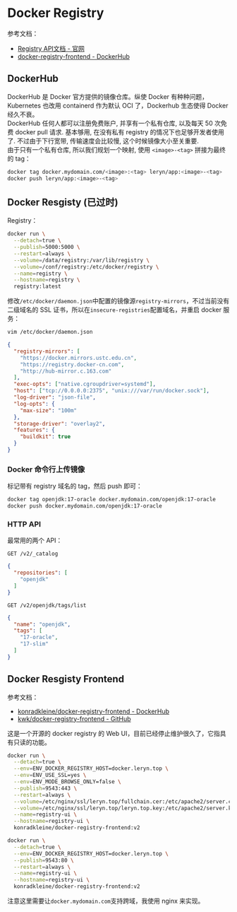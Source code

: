 
# Docker Registry
参考文档：

- [Registry API文档 - 官网](https://docs.docker.com/registry/spec/api/)
- [docker-registry-frontend - DockerHub](https://registry.hub.docker.com/r/konradkleine/docker-registry-frontend)

## DockerHub
DockerHub 是 Docker 官方提供的镜像仓库。纵使 Docker 有种种问题，Kubernetes 也改用 containerd 作为默认 OCI 了，Dockerhub 生态使得 Docker 经久不衰。<br />DockerHub 任何人都可以注册免费账户, 并享有一个私有仓库, 以及每天 50 次免费 docker pull 请求. 基本够用, 在没有私有 registry 的情况下也足够开发者使用了. 不过由于下行宽带, 传输速度会比较慢, 这个时候镜像大小至关重要.<br />由于只有一个私有仓库, 所以我们规划一个映射, 使用 `<image>-<tag>` 拼接为最终的 tag：

```bash
docker tag docker.mydomain.com/<image>:<tag> leryn/app:<image>-<tag>
docker push leryn/app:<image>-<tag>
```

## Docker Resgisty (已过时)
Registry：
```bash
docker run \
  --detach=true \
  --publish=5000:5000 \
  --restart=always \
  --volume=/data/registry:/var/lib/registry \
  --volume=/conf/registry:/etc/docker/registry \
  --name=registry \
  --hostname=registry \
  registry:latest
```
修改`/etc/docker/daemon.json`中配置的镜像源`registry-mirrors`，不过当前没有二级域名的 SSL 证书，所以在`insecure-registries`配置域名，并重启 docker 服务：
```bash
vim /etc/docker/daemon.json
```
```json
{
  "registry-mirrors": [
    "https://docker.mirrors.ustc.edu.cn",
    "https://registry.docker-cn.com",
    "http://hub-mirror.c.163.com"
  ],
  "exec-opts": ["native.cgroupdriver=systemd"],
  "host": ["tcp://0.0.0.0:2375", "unix:///var/run/docker.sock"],
  "log-driver": "json-file",
  "log-opts": {
    "max-size": "100m"
  },
  "storage-driver": "overlay2",
  "features": {
    "buildkit": true
  }
}
```

### Docker 命令行上传镜像
标记带有 registry 域名的 tag，然后 push 即可：
```bash
docker tag openjdk:17-oracle docker.mydomain.com/openjdk:17-oracle
docker push docker.mydomain.com/openjdk:17-oracle
```

### HTTP API
最常用的两个 API：
```http
GET /v2/_catalog
```
```json
{
  "repositories": [
    "openjdk"
  ]
}
```

```http
GET /v2/openjdk/tags/list
```
```json
{
  "name": "openjdk",
  "tags": [
    "17-oracle",
    "17-slim"
  ]
}
```


## Docker Resgisty Frontend
参考文档：

- [konradkleine/docker-registry-frontend - DockerHub](https://registry.hub.docker.com/r/konradkleine/docker-registry-frontend)
- [kwk/docker-registry-frontend - GitHub](https://github.com/kwk/docker-registry-frontend)

这是一个开源的 docker registry 的 Web UI，目前已经停止维护很久了，它指具有只读的功能。
```bash
docker run \
  --detach=true \
  --env=ENV_DOCKER_REGISTRY_HOST=docker.leryn.top \
  --env=ENV_USE_SSL=yes \
  --env=ENV_MODE_BROWSE_ONLY=false \
  --publish=9543:443 \
  --restart=always \
  --volume=/etc/nginx/ssl/leryn.top/fullchain.cer:/etc/apache2/server.crt:ro \
  --volume=/etc/nginx/ssl/leryn.top/leryn.top.key:/etc/apache2/server.key:ro \
  --name=registry-ui \
  --hostname=registry-ui \
  konradkleine/docker-registry-frontend:v2

docker run \
  --detach=true \
  --env=ENV_DOCKER_REGISTRY_HOST=docker.leryn.top \
  --publish=9543:80 \
  --restart=always \
  --name=registry-ui \
  --hostname=registry-ui \
  konradkleine/docker-registry-frontend:v2
```
注意这里需要让`docker.mydomain.com`支持跨域，我使用 nginx 来实现。
